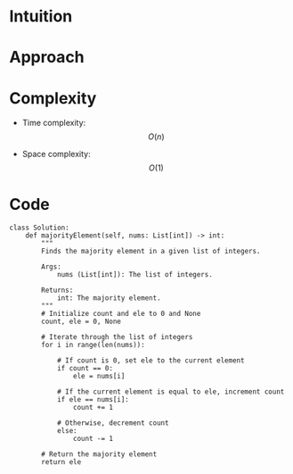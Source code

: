 # Intuition

<!-- Describe your first thoughts on how to solve this problem. -->

# Approach

<!-- Describe your approach to solving the problem. -->

# Complexity

- Time complexity: $$O(n)$$
<!-- Add your time complexity here, e.g. $$O(n)$$ -->

- Space complexity: $$O(1)$$
<!-- Add your space complexity here, e.g. $$O(n)$$ -->

# Code

```
class Solution:
    def majorityElement(self, nums: List[int]) -> int:
        """
        Finds the majority element in a given list of integers.

        Args:
            nums (List[int]): The list of integers.

        Returns:
            int: The majority element.
        """
        # Initialize count and ele to 0 and None
        count, ele = 0, None

        # Iterate through the list of integers
        for i in range(len(nums)):

            # If count is 0, set ele to the current element
            if count == 0:
                ele = nums[i]

            # If the current element is equal to ele, increment count
            if ele == nums[i]:
                count += 1

            # Otherwise, decrement count
            else:
                count -= 1

        # Return the majority element
        return ele
```
